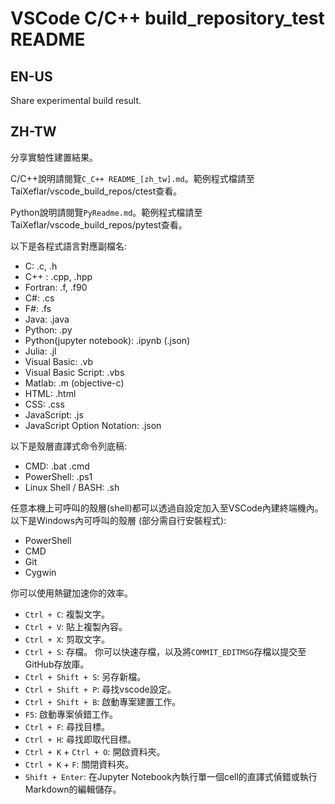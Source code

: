 # VSCode C/C++ build_repository_test README

## EN-US

Share experimental build result.

## ZH-TW

分享實驗性建置結果。

C/C++說明請閱覽`C_C++ README_[zh_tw].md`。範例程式檔請至TaiXeflar/vscode_build_repos/ctest查看。

Python說明請閱覽`PyReadme.md`。範例程式檔請至TaiXeflar/vscode_build_repos/pytest查看。

以下是各程式語言對應副檔名:

  -  C: .c, .h
  -  C++ : .cpp, .hpp
  -  Fortran: .f, .f90
  -  C#: .cs
  -  F#: .fs
  -  Java: .java
  -  Python: .py
  -  Python(jupyter notebook): .ipynb (.json)
  -  Julia: .jl
  -  Visual Basic: .vb
  -  Visual Basic Script: .vbs
  -  Matlab: .m (objective-c)
  -  HTML: .html
  -  CSS: .css
  -  JavaScript: .js
  -  JavaScript Option Notation: .json

以下是殼層直譯式命令列底稿:

  -  CMD: .bat .cmd
  -  PowerShell: .ps1
  -  Linux Shell / BASH: .sh

任意本機上可呼叫的殼層(shell)都可以透過自設定加入至VSCode內建終端機內。
以下是Windows內可呼叫的殼層 (部分需自行安裝程式):

 - PowerShell
 - CMD
 - Git 
 - Cygwin

你可以使用熱鍵加速你的效率。

  - `Ctrl + C`: 複製文字。
  - `Ctrl + V`: 貼上複製內容。
  - `Ctrl + X`: 剪取文字。
  - `Ctrl + S`: 存檔。 你可以快速存檔，以及將`COMMIT_EDITMSG`存檔以提交至GitHub存放庫。
  - `Ctrl + Shift + S`: 另存新檔。
  - `Ctrl + Shift + P`: 尋找vscode設定。
  - `Ctrl + Shift + B`: 啟動專案建置工作。
  - `F5`: 啟動專案偵錯工作。
  - `Ctrl + F`: 尋找目標。
  - `Ctrl + H`: 尋找即取代目標。
  - `Ctrl + K` + `Ctrl + O`: 開啟資料夾。
  - `Ctrl + K` + `F`: 關閉資料夾。
  - `Shift + Enter`: 在Jupyter Notebook內執行單一個cell的直譯式偵錯或執行Markdown的編輯儲存。

